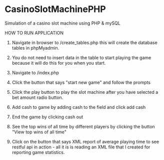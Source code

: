 # CasinoSlotMachinePHP
Simulation of a casino slot machine using PHP & mySQL


HOW TO RUN APPLICATION

1. Navigate in browser to /create_tables.php this will create the database tables in phpMyadmin.

2. You do not need to insert data in the table to start playing the game because it will do this for you when you start.

3. Navigate to /index.php 

4. Click the button that says "start new game" and follow the prompts

5. Click the play button to play the slot machine after you have selected a bet amount radio button.

6. Add cash to game by adding cash to the field and click add cash

7. End the game by clicking cash out

8. See the top wins of all time by different players by clicking the button "View top wins of all time"

9. Click on the button that says XML report of average playing time to see restful api in action - all it is is reading an XML file that I created for reporting game statistics.

